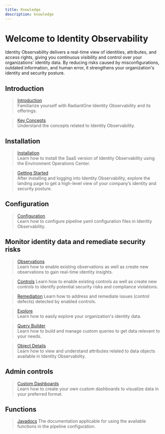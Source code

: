 ```yaml
---
title: Knowledge
description: knowledge
---
```


# Welcome to Identity Observability

Identity Observability delivers a real-time view of identities, attributes, and access rights, giving you continuous visibility and control over your organizations' identity data. By reducing risks caused by misconfigurations, outdated information, and human error, it strengthens your organization's identity and security posture.

## Introduction

<section>

  > [Introduction](introduction/overview)  
  > Familiarize yourself with RadiantOne Identity Observability and its offerings.

  > [Key Concepts](introduction/key-concepts)  
  > Understand the concepts related to Identity Observability.

</section>

## Installation

<section>
  
  > [Installation](installation/installation-steps)  
  > Learn how to install the SaaS version of Identity Observability using the Environment Operations Center.

  > [Getting Started](installation/getting-started)  
  > After installing and logging into Identity Observability, explore the landing page to get a high-level view of your company’s identity and security posture.
</section>

## Configuration

<section>
  
  > [Configuration](configuration/startup-guide)  
  > Learn how to configure pipeline yaml configuration files in Identity Observability.

</section>

## Monitor identity data and remediate security risks

<section>

  > [Observations](observations/creating-observations)  
  > Learn how to enable existing observations as well as create new observations to gain real-time identity insights.

  > [Controls](controls/creating-controls)
  > Learn how to enable existing controls as well as create new controls to identify potential   security risks and compliance violations.

  > [Remediation](remediation/overview)
  > Learn how to address and remediate issues (control defects) detected by enabled controls.

  > [Explore](explore/overview)  
  > Learn how to easily explore your organization's identity data.

  > [Query Builder](query-builder/overview)  
  > Learn how to build and manage custom queries to get data relevant to your needs.

  > [Object Details](object-details/overview)  
  > Learn how to view and understand attributes related to data objects available in Identity Observability.

</section>

## Admin controls

<section>

  > [Custom Dashboards](admin-controls/manage-dashboards/create-a-dashboard)  
  > Learn how to create your own custom dashboards to visualize data in your preferred format.

</section>

## Functions

<section>
  
  > [Javadocs](javadoc/allclasses-index)
  > The documentation applicable for using the available functions in the pipeline configuration.
  
</section>